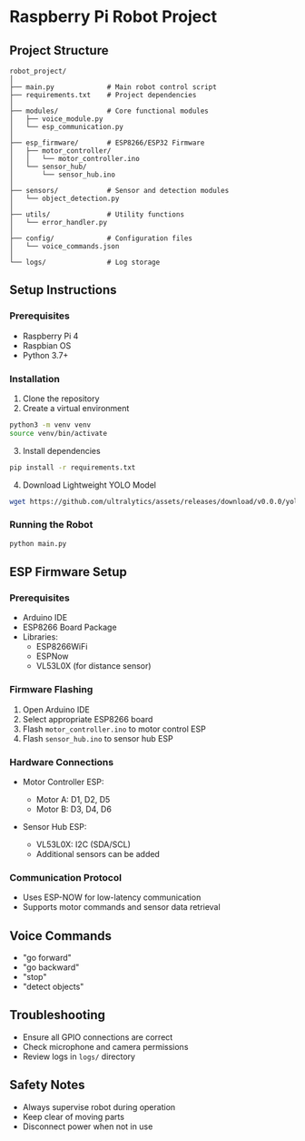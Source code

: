 # Raspberry Pi Robot Project

## Project Structure
```
robot_project/
│
├── main.py             # Main robot control script
├── requirements.txt    # Project dependencies
│
├── modules/            # Core functional modules
│   ├── voice_module.py
│   └── esp_communication.py
│
├── esp_firmware/       # ESP8266/ESP32 Firmware
│   ├── motor_controller/
│   │   └── motor_controller.ino
│   └── sensor_hub/
│       └── sensor_hub.ino
│
├── sensors/            # Sensor and detection modules
│   └── object_detection.py
│
├── utils/              # Utility functions
│   └── error_handler.py
│
├── config/             # Configuration files
│   └── voice_commands.json
│
└── logs/               # Log storage
```

## Setup Instructions

### Prerequisites
- Raspberry Pi 4
- Raspbian OS
- Python 3.7+

### Installation
1. Clone the repository
2. Create a virtual environment
```bash
python3 -m venv venv
source venv/bin/activate
```

3. Install dependencies
```bash
pip install -r requirements.txt
```

4. Download Lightweight YOLO Model
```bash
wget https://github.com/ultralytics/assets/releases/download/v0.0.0/yolov8n.pt -O config/yolov8n.pt
```

### Running the Robot
```bash
python main.py
```

## ESP Firmware Setup

### Prerequisites
- Arduino IDE
- ESP8266 Board Package
- Libraries:
  - ESP8266WiFi
  - ESPNow
  - VL53L0X (for distance sensor)

### Firmware Flashing
1. Open Arduino IDE
2. Select appropriate ESP8266 board
3. Flash `motor_controller.ino` to motor control ESP
4. Flash `sensor_hub.ino` to sensor hub ESP

### Hardware Connections
- Motor Controller ESP:
  - Motor A: D1, D2, D5
  - Motor B: D3, D4, D6

- Sensor Hub ESP:
  - VL53L0X: I2C (SDA/SCL)
  - Additional sensors can be added

### Communication Protocol
- Uses ESP-NOW for low-latency communication
- Supports motor commands and sensor data retrieval

## Voice Commands
- "go forward"
- "go backward"
- "stop"
- "detect objects"

## Troubleshooting
- Ensure all GPIO connections are correct
- Check microphone and camera permissions
- Review logs in `logs/` directory

## Safety Notes
- Always supervise robot during operation
- Keep clear of moving parts
- Disconnect power when not in use
